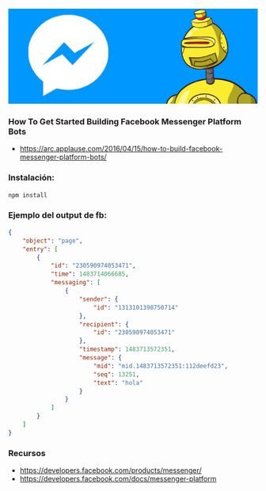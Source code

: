 ![RoboFacebook](fb-bot.png)


### How To Get Started Building Facebook Messenger Platform Bots

* https://arc.applause.com/2016/04/15/how-to-build-facebook-messenger-platform-bots/


### Instalación:

```
npm install
``` 


### Ejemplo del output de fb:

```json
{
    "object": "page",
    "entry": [
        {
            "id": "230590974053471",
            "time": 1483714066685,
            "messaging": [
                {
                    "sender": {
                        "id": "1313101398750714"
                    },
                    "recipient": {
                        "id": "230590974053471"
                    },
                    "timestamp": 1483713572351,
                    "message": {
                        "mid": "mid.1483713572351:112deefd23",
                        "seq": 13251,
                        "text": "hola"
                    }
                }
            ]
        }
    ]
}
```

### Recursos

* https://developers.facebook.com/products/messenger/
* https://developers.facebook.com/docs/messenger-platform